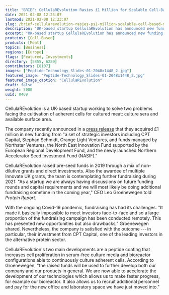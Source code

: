 ```yaml
---
title: "BRIEF: CellulaREvolution Rasies £1 Million for Scalable Cell-Based Meat Tech"
date: 2021-02-08 12:23:07
lastmod: 2021-02-08 12:23:07
slug: /brief-cellularevolution-rasies-ps1-million-scalable-cell-based-meat-tech
description: "UK-based startup CellulaREvolution has announced new funding to accelerate development of their technology which promises to solve key scalability challenges in cell-based meat production."
excerpt: "UK-based startup CellulaREvolution has announced new funding to accelerate development of their technology which promises to solve key scalability challenges in cell-based meat production."
proteins: [Cell-Based]
products: [Meat]
topics: [Business]
regions: [Europe]
flags: [Featured, Investments]
directory: [5855, 6280]
contributors: [8107]
images: ["Peptide-Technology_Slides-01-2048x1448_2.jpg"]
featured_image: "Peptide-Technology_Slides-01-2048x1448_2.jpg"
featured_image_caption: "CellulaREvolution"
draft: false
weight: 5000
uuid: 8409
---
```

CellulaREvolution is a UK-based startup working to solve two problems
facing the cultivation of adherent cells for cultured meat: culture sera
and available surface area.

The company recently announced in a [press
release](/newswire/cellularevolution-raises-ps1m-further-accelerate-development-lab-grown-cells)
that they acquired £1 million in new funding from "a set of strategic
investors including CPT Capital, Stephan Schmidt, Orange Light Ventures,
and funds managed by Northstar Ventures, the North East Innovation Fund
supported by the European Regional Development Fund, and the newly
launched Northern Accelerator Seed Investment Fund (NASIF)."

CellulaREvolution raised pre-seed funds in 2019 through a mix of
non-dilutive grants and direct investments. Also the awardee of multiple
Innovate UK grants, the team is contemplating further fundraising during
2021: "As a startup we are always having discussions on future funding
rounds and capital requirements and we will most likely be doing
additional fundraising sometime in the coming year," CEO Leo Groenewegen
told *Protein Report*.

With the ongoing Covid-19 pandemic, fundraising has had its challenges.
"It made it basically impossible to meet investors face-to-face and so a
large proportion of the fundraising campaign has been conducted
remotely. This has presented new opportunities but also drawbacks,"
Groenewegen shared. Nevertheless, the company is satisfied with the
outcome --- in particular, their investment from CPT Capital, one of the
leading investors in the alternative protein sector.

CellulaREvolution's two main developments are a peptide coating that
increases cell proliferation in serum-free culture media and bioreactor
configurations able to continuously culture adherent cells. According to
Groenewegen, "the raised funds will be used to further develop both our
company and our products in general. We are now able to accelerate the
development of our technologies which allows us to make faster progress,
for example our bioreactor. It also allows us to recruit additional
personnel and pay for the new office and laboratory space we have just
moved into."
